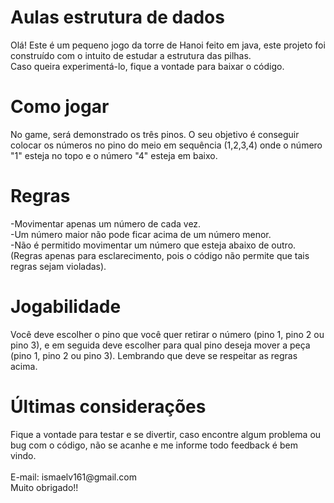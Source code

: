 # Aulas estrutura de dados
Olá! Este é um pequeno jogo da torre de Hanoi feito em java, este projeto foi construído com o intuito de estudar a estrutura das pilhas.<br />
Caso queira experimentá-lo, fique a vontade para baixar o código.<br />

<h1> Como jogar </h1>
No game, será demonstrado os três pinos. O seu objetivo é conseguir colocar os números no pino do meio em sequência (1,2,3,4)
onde o número "1" esteja no topo e o número "4" esteja em baixo.<br />
<h1>Regras</h1>
-Movimentar apenas um número de cada vez. <br />
-Um número maior não pode ficar acima de um número menor. <br />
-Não é permitido movimentar um número que esteja abaixo de outro.<br />
(Regras apenas para esclarecimento, pois o código não permite que tais regras sejam violadas). <br />

<h1>Jogabilidade</h1>
Você deve escolher o pino que você quer retirar o número (pino 1, pino 2 ou pino 3), e em seguida deve escolher
para qual pino deseja mover a peça (pino 1, pino 2 ou pino 3). Lembrando que deve se respeitar as regras acima.
<h1>Últimas considerações</h1>
Fique a vontade para testar e se divertir, caso encontre algum problema ou bug com o código, não se acanhe e me informe
todo feedback é bem vindo. <br />
<br />
E-mail: ismaelv161@gmail.com <br />
Muito obrigado!!

